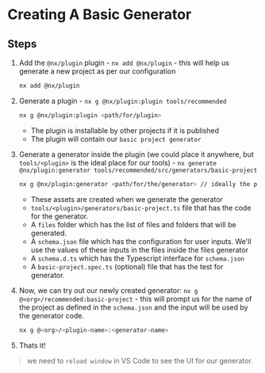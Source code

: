 # Creating A Basic Generator

## Steps
1. Add the `@nx/plugin` plugin - `nx add @nx/plugin` - this will help us generate a new project as per our configuration
    
    ```sh
    nx add @nx/plugin
    ```
1. Generate a plugin - `nx g @nx/plugin:plugin tools/recommended`
    
    ```sh
    nx g @nx/plugin:plugin <path/for/plugin>
    ```

    - The plugin is installable by other projects if it is published
    - The plugin will contain our `basic project generator`
1. Generate a generator inside the plugin (we could place it anywhere, but `tools/<plugin>` is the ideal place for our tools) - `nx generate @nx/plugin:generator tools/recommended/src/generators/basic-project`

    ```sh
    nx g @nx/plugin:generator <path/for/the/generator> // ideally the plugin-path + the src/generators/<generator-folder-name>
    ```
    - These assets are created when we generate the generator 
    - `tools/<plugin>/generators/basic-project.ts` file that has the code for the generator.
    - A `files` folder which has the list of files and folders that will be generated.
    - A `schema.json` file which has the configuration for user inputs.  We'll use the values of these inputs in the files inside the files generator
    - A `schema.d.ts` which has the Typescript interface for `schema.json` 
    - A `basic-project.spec.ts` (optional) file that has the test for generator.
1. Now, we can try out our newly created generator: `nx g @<org>/recommended:basic-project` - this will prompt us for the name of the project as defined in the `schema.json` and the input will be used by the generator code.

    ```sh
    nx g @<org>/<plugin-name>:<generator-name>
    ```
1. Thats it!
> we need to `reload window` in VS Code to see the UI for our generator.

 